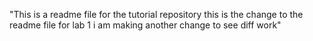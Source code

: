 "This is a readme file for the tutorial repository
this is the change to the readme file for lab 1
i am making another change to see diff work"
